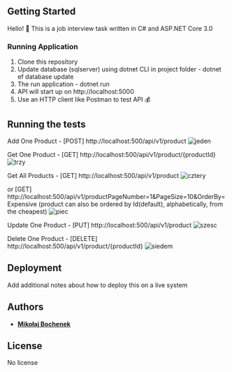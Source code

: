 ## Getting Started

Hello! 👋 This is a job interview task written in C# and ASP.NET Core 3.0

### Running Application

1. Clone this repository
2. Update database (sqlserver) using dotnet CLI in project folder - dotnet ef database update
3. The run application - dotnet run
4. API will start up on http://localhost:5000
5. Use an HTTP client like Postman to test API 💰

## Running the tests

Add One Product - [POST] http://localhost:500/api/v1/product
![jeden](https://user-images.githubusercontent.com/60287968/74372514-0e38c700-4ddb-11ea-9162-da61f1546856.png)

Get One Product - [GET] http://localhost:500/api/v1/product/{productId}
![trzy](https://user-images.githubusercontent.com/60287968/74372624-450edd00-4ddb-11ea-9e4b-08144cc591a2.png)

Get All Products - [GET] http://localhost:500/api/v1/product
![cztery](https://user-images.githubusercontent.com/60287968/74372756-7c7d8980-4ddb-11ea-9c8a-cf948653ed8f.png)

or [GET] http://localhost:500/api/v1/productPageNumber=1&PageSize=10&OrderBy=Expensive
(product can also be ordered by Id(default), alphabetically, from the cheapest)
![piec](https://user-images.githubusercontent.com/60287968/74372844-a9ca3780-4ddb-11ea-8455-d9ba155c2b84.png)

Update One Product - [PUT] http://localhost:500/api/v1/product
![szesc](https://user-images.githubusercontent.com/60287968/74372940-cf574100-4ddb-11ea-998e-2adb46793547.png)

Delete One Product - [DELETE] http://localhost:500/api/v1/product/{productId}
![siedem](https://user-images.githubusercontent.com/60287968/74373000-ea29b580-4ddb-11ea-8aba-f7a51c44f83d.png)


## Deployment

Add additional notes about how to deploy this on a live system

## Authors

* [**Mikołaj Bochenek**](https://github.com/Mikolaj-Bochenek)

## License

No license

